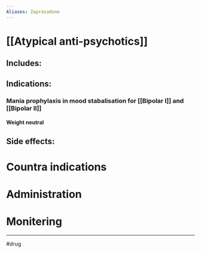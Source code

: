 ```yaml
---
Aliases: Zaprasadone
---
```

# [[Atypical anti-psychotics]]
## Includes:
## Indications:
### Mania prophylaxis in mood stabalisation for [[Bipolar I]] and [[Bipolar II]]
#### Weight neutral
## Side effects:
### 
# Countra indications
# Administration 
# Monitering 

---
#drug 